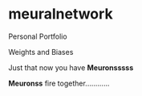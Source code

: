 # meuralnetwork
Personal Portfolio

Weights and Biases

Just that now you have **Meuronsssss**

**Meuronss** fire together............
